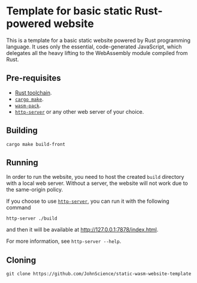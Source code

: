 # Template for basic static Rust-powered website

This is a template for a basic static website powered by Rust programming language. It uses only the essential, code-generated JavaScript, which delegates all the heavy lifting to the WebAssembly module compiled from Rust.

## Pre-requisites

- [Rust toolchain].
- [`cargo make`].
- [`wasm-pack`].
- [`http-server`] or any other web server of your choice.

## Building

```console
cargo make build-front
```

## Running

In order to run the website, you need to host the created `build` directory with a local web server. Without a server, the website will not work due to the same-origin policy.

If you choose to use [`http-server`], you can run it with the following command

```console
http-server ./build
```

and then it will be available at <http://127.0.0.1:7878/index.html>.

For more information, see `http-server --help`.

## Cloning

```console
git clone https://github.com/JohnScience/static-wasm-website-template
```

[`cargo make`]: https://crates.io/crates/cargo-make
[`wasm-pack`]: https://rustwasm.github.io/wasm-pack/installer/
[`http-server`]: https://crates.io/crates/http-server
[Rust toolchain]: https://www.rust-lang.org/tools/install
